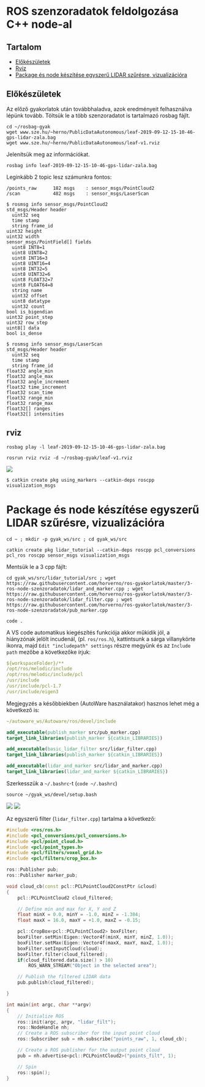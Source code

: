 # ROS szenzoradatok feldolgozása C++ node-al

## Tartalom
- [Előkészületek](#elo)
- [Rviz](#rviz)
- [Package és node készítése egyszerű LIDAR szűrésre, vizualizációra](#pack)

<a name="elo"></a>

## Előkészületek

Az előző gyakorlatok után továbbhaladva, azok eredményeit felhasználva lépünk tovább. Töltsük le a több szenzoradatot is tartalmazó rosbag fájlt.

```
cd ~/rosbag-gyak
wget www.sze.hu/~herno/PublicDataAutonomous/leaf-2019-09-12-15-10-46-gps-lidar-zala.bag
wget www.sze.hu/~herno/PublicDataAutonomous/leaf-v1.rviz
```

Jelenítsük meg az információkat.

```
rosbag info leaf-2019-09-12-15-10-46-gps-lidar-zala.bag
```

Leginkább 2 topic lesz számunkra fontos:

```
/points_raw      182 msgs    : sensor_msgs/PointCloud2
/scan            482 msgs    : sensor_msgs/LaserScan
```


```
$ rosmsg info sensor_msgs/PointCloud2
std_msgs/Header header
  uint32 seq
  time stamp
  string frame_id
uint32 height
uint32 width
sensor_msgs/PointField[] fields
  uint8 INT8=1
  uint8 UINT8=2
  uint8 INT16=3
  uint8 UINT16=4
  uint8 INT32=5
  uint8 UINT32=6
  uint8 FLOAT32=7
  uint8 FLOAT64=8
  string name
  uint32 offset
  uint8 datatype
  uint32 count
bool is_bigendian
uint32 point_step
uint32 row_step
uint8[] data
bool is_dense
```

```
$ rosmsg info sensor_msgs/LaserScan 
std_msgs/Header header
  uint32 seq
  time stamp
  string frame_id
float32 angle_min
float32 angle_max
float32 angle_increment
float32 time_increment
float32 scan_time
float32 range_min
float32 range_max
float32[] ranges
float32[] intensities
```

<a name="rviz"></a>
## rviz
```
rosbag play -l leaf-2019-09-12-15-10-46-gps-lidar-zala.bag
```

```
rosrun rviz rviz -d ~/rosbag-gyak/leaf-v1.rviz
```

![](rviz.png)

```
$ catkin create pkg using_markers --catkin-deps roscpp visualization_msgs
```

<a name="pack"></a>

# Package és node készítése egyszerű LIDAR szűrésre, vizualizációra

```
cd ~ ; mkdir -p gyak_ws/src ; cd gyak_ws/src
```


```
catkin create pkg lidar_tutorial --catkin-deps roscpp pcl_conversions pcl_ros roscpp sensor_msgs visualization_msgs
```

Mentsük le a 3 cpp fájlt:
```
cd gyak_ws/src/lidar_tutorial/src ; wget https://raw.githubusercontent.com/horverno/ros-gyakorlatok/master/3-ros-node-szenzoradatok/lidar_and_marker.cpp ; wget https://raw.githubusercontent.com/horverno/ros-gyakorlatok/master/3-ros-node-szenzoradatok/lidar_filter.cpp ; wget https://raw.githubusercontent.com/horverno/ros-gyakorlatok/master/3-ros-node-szenzoradatok/pub_marker.cpp
```

```
code .
```


A VS code automatikus kiegészítés funkciója akkor műkidik jól, a hiányzónak jelölt incudenál, (pl. `ros/ros.h`), kattintsunk a sárga villanykörte ikonra, majd `Edit "includepath" settings` részre megyünk és az `Include path` mezőbe a következőke írjuk:

``` yaml
${workspaceFolder}/**
/opt/ros/melodic/include
/opt/ros/melodic/include/pcl
/usr/include
/usr/include/pcl-1.7
/usr/include/eigen3
```
Megjegyzés a későbbiekben (AutoWare használatakor) hasznos lehet még a következő is:
``` yaml
~/autoware_ws/Autoware/ros/devel/include
```

``` cmake
add_executable(publish_marker src/pub_marker.cpp)
target_link_libraries(publish_marker ${catkin_LIBRARIES})

add_executable(basic_lidar_filter src/lidar_filter.cpp)
target_link_libraries(publish_marker ${catkin_LIBRARIES})

add_executable(lidar_and_marker src/lidar_and_marker.cpp)
target_link_libraries(lidar_and_marker ${catkin_LIBRARIES})
```

Szerkesszük a `~/.bashrc`-t (`code ~/.bashrc`)

```
source ~/gyak_ws/devel/setup.bash
```

![](rviz-obstacle.png)
![](rviz-no-obstacle.png)


Az egyszerű filter (`lidar_filter.cpp`) tartalma a következő:

``` cpp
#include <ros/ros.h>
#include <pcl_conversions/pcl_conversions.h>
#include <pcl/point_cloud.h>
#include <pcl/point_types.h>
#include <pcl/filters/voxel_grid.h>
#include <pcl/filters/crop_box.h>

ros::Publisher pub;
ros::Publisher marker_pub;

void cloud_cb(const pcl::PCLPointCloud2ConstPtr &cloud)
{
    pcl::PCLPointCloud2 cloud_filtered;

    // Define min and max for X, Y and Z
    float minX = 0.0, minY = -1.0, minZ = -1.384;
    float maxX = 16.0, maxY = +1.0, maxZ = -0.15;

    pcl::CropBox<pcl::PCLPointCloud2> boxFilter;
    boxFilter.setMin(Eigen::Vector4f(minX, minY, minZ, 1.0));
    boxFilter.setMax(Eigen::Vector4f(maxX, maxY, maxZ, 1.0));
    boxFilter.setInputCloud(cloud);
    boxFilter.filter(cloud_filtered);
    if(cloud_filtered.data.size() > 10) 
        ROS_WARN_STREAM("Object in the selected area");

    // Publish the filtered LIDAR data
    pub.publish(cloud_filtered);

}

int main(int argc, char **argv)
{
    // Initialize ROS
    ros::init(argc, argv, "lidar_filt");
    ros::NodeHandle nh;
    // Create a ROS subscriber for the input point cloud
    ros::Subscriber sub = nh.subscribe("points_raw", 1, cloud_cb);

    // Create a ROS publisher for the output point cloud
    pub = nh.advertise<pcl::PCLPointCloud2>("points_filt", 1);

    // Spin
    ros::spin();
}
```

